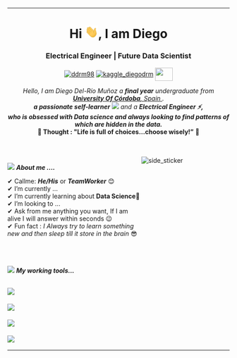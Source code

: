 </p>
<hr>
<h1 align="center">Hi <img src="https://raw.githubusercontent.com/ABSphreak/ABSphreak/master/gifs/Hi.gif" width="30px">, I am Diego </h1>
<h3 align="center">Electrical Engineer | Future Data Scientist </h3>
<p align="center">
<a href="www.linkedin.com/in/ddrm98" target="blank"><img align="center" src="https://image.flaticon.com/icons/png/128/174/174857.png" alt="ddrm98" height="30" width="40" /></a>  
<a href="https://www.kaggle.com/diegodrm" target="blank"><img align="center" src="https://www.vectorlogo.zone/logos/kaggle/kaggle-icon.svg" alt="kaggle_diegodrm" height="30" width="40" /></a>
 <a href = "mailto: ddrm98@hotmail.com"><img align="center" src="[https://www.flaticon.com/free-icon/outlook_732072?term=hotmail+logo&page=1&position=9&origin=search&related_id=732072]" height="30" width="40" /></a>
</p>
</p>

<p align="center">
  <em>
    Hello, I am Diego Del-Río Muñoz a <b>final year</b> undergraduate from <a href="https://uco.es/"> <b>University Of Córdoba</b>, Spain </a>. <br>
    <b>a passionate self-learner</b> <img src="https://github.com/TheDudeThatCode/TheDudeThatCode/blob/master/Assets/Developer.gif" width="30px"> and a <b> Electrical Engineer ⚡,<br>who is <b>obsessed</b>
    with <b>Data science</b> and always looking to find patterns of which are hidden in the data. 
  </em> 
  <br>
  🤔 Thought : "Life is full of choices…choose wisely!”</i></b> 🤔
</p>
<br><br>
<img align="right" width=200px height=200px alt="side_sticker" src="https://media.giphy.com/media/TEnXkcsHrP4YedChhA/giphy.gif" />

<img src="https://media.giphy.com/media/iY8CRBdQXODJSCERIr/giphy.gif" width="30px">&nbsp;***About me ....***

✔ Callme: ***He/His*** or ***TeamWorker*** 😊 <br>
✔ I’m currently ...<br>
✔ I’m currently learning about **Data Science**🥰<br>
✔ I’m looking to ...<br>
✔ Ask from me anything you want, If I am alive I will answer within seconds 😉<br>
✔ Fun fact : *I Always try to learn something new and then sleep till it store in the brain* 😎<br><br><br><br>
 

<img src="https://media.giphy.com/media/iY8CRBdQXODJSCERIr/giphy.gif" width="30px">&nbsp;***My working tools...***
<p align="left">

  <code> <img height="50" src="https://www.vectorlogo.zone/logos/jupyter/jupyter-ar21.svg"> </code>
  <code> <img height="50" src="https://www.vectorlogo.zone/logos/mysql/mysql-ar21.svg"> </code>
  <code> <img height="50" src="https://upload.wikimedia.org/wikipedia/commons/thumb/e/ed/Pandas_logo.svg/768px-Pandas_logo.svg.png"> </code>
  <code> <img height="50" src="https://www.vectorlogo.zone/logos/numpy/numpy-ar21.svg"> </code>
  <hr>
  <p align="center">
 
